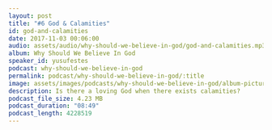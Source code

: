 ```yaml
---
layout: post
title: "#6 God & Calamities"
id: god-and-calamities
date: 2017-11-03 00:06:00
audio: assets/audio/why-should-we-believe-in-god/god-and-calamities.mp3
album: Why Should We Believe In God
speaker_id: yusufestes
podcast: why-should-we-believe-in-god
permalink: podcast/why-should-we-believe-in-god/:title
image: assets/images/podcasts/why-should-we-believe-in-god/album-picture-small.jpg
description: Is there a loving God when there exists calamities?
podcast_file_size: 4.23 MB
podcast_duration: "08:49"
podcast_length: 4228519
---
```

